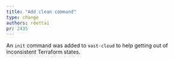 ```yaml
---
title: "Add clean command"
type: change
authors: rdettai
pr: 2435
---
```


An `init` command was added to `vast-cloud` to help getting out of inconsistent
Terraform states.
